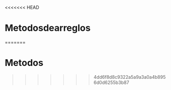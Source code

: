<<<<<<< HEAD
# Metodosdearreglos
=======
# Metodos
>>>>>>> 4dd6f8d8c9322a5a9a3a0a4b8956d0d6255b3b87
